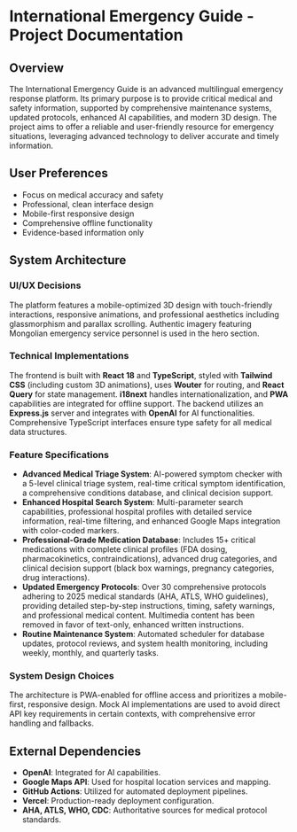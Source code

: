 # International Emergency Guide - Project Documentation

## Overview
The International Emergency Guide is an advanced multilingual emergency response platform. Its primary purpose is to provide critical medical and safety information, supported by comprehensive maintenance systems, updated protocols, enhanced AI capabilities, and modern 3D design. The project aims to offer a reliable and user-friendly resource for emergency situations, leveraging advanced technology to deliver accurate and timely information.

## User Preferences
- Focus on medical accuracy and safety
- Professional, clean interface design
- Mobile-first responsive design
- Comprehensive offline functionality
- Evidence-based information only

## System Architecture

### UI/UX Decisions
The platform features a mobile-optimized 3D design with touch-friendly interactions, responsive animations, and professional aesthetics including glassmorphism and parallax scrolling. Authentic imagery featuring Mongolian emergency service personnel is used in the hero section.

### Technical Implementations
The frontend is built with **React 18** and **TypeScript**, styled with **Tailwind CSS** (including custom 3D animations), uses **Wouter** for routing, and **React Query** for state management. **i18next** handles internationalization, and **PWA** capabilities are integrated for offline support. The backend utilizes an **Express.js** server and integrates with **OpenAI** for AI functionalities. Comprehensive TypeScript interfaces ensure type safety for all medical data structures.

### Feature Specifications
- **Advanced Medical Triage System**: AI-powered symptom checker with a 5-level clinical triage system, real-time critical symptom identification, a comprehensive conditions database, and clinical decision support.
- **Enhanced Hospital Search System**: Multi-parameter search capabilities, professional hospital profiles with detailed service information, real-time filtering, and enhanced Google Maps integration with color-coded markers.
- **Professional-Grade Medication Database**: Includes 15+ critical medications with complete clinical profiles (FDA dosing, pharmacokinetics, contraindications), advanced drug categories, and clinical decision support (black box warnings, pregnancy categories, drug interactions).
- **Updated Emergency Protocols**: Over 30 comprehensive protocols adhering to 2025 medical standards (AHA, ATLS, WHO guidelines), providing detailed step-by-step instructions, timing, safety warnings, and professional medical content. Multimedia content has been removed in favor of text-only, enhanced written instructions.
- **Routine Maintenance System**: Automated scheduler for database updates, protocol reviews, and system health monitoring, including weekly, monthly, and quarterly tasks.

### System Design Choices
The architecture is PWA-enabled for offline access and prioritizes a mobile-first, responsive design. Mock AI implementations are used to avoid direct API key requirements in certain contexts, with comprehensive error handling and fallbacks.

## External Dependencies
- **OpenAI**: Integrated for AI capabilities.
- **Google Maps API**: Used for hospital location services and mapping.
- **GitHub Actions**: Utilized for automated deployment pipelines.
- **Vercel**: Production-ready deployment configuration.
- **AHA, ATLS, WHO, CDC**: Authoritative sources for medical protocol standards.